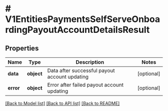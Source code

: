 # # V1EntitiesPaymentsSelfServeOnboardingPayoutAccountDetailsResult

## Properties

Name | Type | Description | Notes
------------ | ------------- | ------------- | -------------
**data** | **object** | Data after successful payout account updating | [optional]
**error** | **object** | Error after failed payout account updating | [optional]

[[Back to Model list]](../../README.md#models) [[Back to API list]](../../README.md#endpoints) [[Back to README]](../../README.md)
